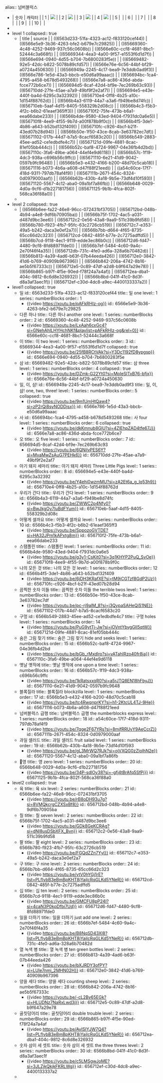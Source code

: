 alias:: 넘버블럭스

- | 숫자 | 캐릭터 | 
  | 1 | ![](https://static.wikia.nocookie.net/numberblocks/images/9/9c/One.png/revision/latest?cb=20210322110748) |
  | 2 | ![](https://static.wikia.nocookie.net/numberblocks/images/c/cd/Two.png/revision/latest?cb=20210717144937) |
  | 3 | ![](https://static.wikia.nocookie.net/numberblocks/images/f/f4/Three.png/revision/latest?cb=20220905194323) |
  | 4 | ![](https://static.wikia.nocookie.net/numberblocks/images/0/06/4_square.png/revision/latest?cb=20220701224910) |
  | 5 | ![]() |
  | 6 | ![]() |
  | 7 | ![]() |
  | 8 | ![]() |
  | 9 | ![]() |
  | 10 | ![]() |
-
- level 1
  collapsed:: true
	- | title | source |
	  | ((6563d233-51fa-4323-ac12-f833120cef44)) | ((6566e5e9-3b36-4263-bfe2-b679e7c29825)) |
	  | ((65669360-4c48-4252-9469-937c56c0608b)) | ((6566e60c-ccf8-4681-8bc1-52444c3a668f)) |
	  | ((65669344-4ea3-4a00-9f57-e1553f6d1d7f)) | ((6566e694-0940-4d55-b704-7b6800283f5e)) |
	  | ((65669482-92e5-42dc-b822-5078b89cfd57)) | ((6566e76e-6c56-44bf-bf29-a0724a450630)) |
	  | ((6566949a-2245-4c17-bea9-7e3ddb0ad9f3)) | ((6566e786-1e5d-43a3-bbcb-e50d6a99aaac)) |
	  | ((656694bc-1ca4-4795-a458-b678d5493268)) | ((6566e7a8-ac86-436d-abda-fcce772b6ce7)) |
	  | ((656694d5-8caf-42d4-bf9e-7ec269b63c93)) | ((656710dd-27fe-45ae-a7a9-49bf9f2e2af7)) |
	  | ((656694e5-e43e-440f-ba4d-6295c3a32392)) | ((656710e4-0ff8-4b25-a10c-1d154f88762d)) |
	  | ((6566b4a3-6119-44a7-a3a6-f949be8d74fc)) | ((656710eb-5aaf-4d15-8405-558329b2d08c)) |
	  | ((6566b4c3-f5b3-4f2c-b6b2-61eaef365ff3)) | ((656710f2-75fe-473b-b6a1-eea66dabe233)) |
	  | ((6566b4de-9580-43ed-9404-f7931dc0a6e5)) | ((656710f8-4ee9-4f55-9b7d-a00f878b9f0c)) |
	  | ((6566b4f5-3de1-4b86-a643-b52bd132f409)) | ((656710fc-c926-4bcf-b21f-43ed07b28d94)) |
	  | ((6566b50e-1f50-43ce-8cab-3e63782ec7df)) | ((65671102-017b-44d7-b7a5-8cacf6583c20)) |
	  | ((6566b549-2883-45ee-ad52-ce1edbdfe4c7)) | ((6567121d-09fe-4881-8cac-81ef05bb444c)) |
	  | ((6566b52c-baf8-4724-9967-04e36fb4d2bd)) | ((6567110c-3fa6-49be-a064-44ef4e9d6118)) |
	  | ((6566b57c-1f19-4dc3-938a-c696b56c9ffc)) | ((65671110-6e21-41d9-9042-0597b9fc9648)) |
	  | ((6566b5e3-e432-4166-b200-48d70c5cab18)) | ((65671116-b073-4b6a-a608-d47f88f21eed)) |
	  | ((a54c60ce-17f7-418d-9311-797db78af4f9)) | ((6567111b-2671-454c-8324-0d0979000aaf)) |
	  | ((6566b62b-430b-4a18-9b5e-73df4d10f593)) | ((65671120-5567-4c12-aba0-09a1bf7a86fb)) |
	  | ((6566b648-0029-4d0a-9cf6-d1b227181756)) | ((65671125-9b1b-4fca-802f-568ca36f88a0)) |
	-
- level 2
  collapsed:: true
	- | ((6566b6ee-fa22-46e8-96cc-072431bf3705)) | ((656712bd-048b-4b94-a4e8-9df6b70905ba)) |
	  | ((6566b75f-1702-4ac5-a031-d487d9bc3ee6)) | ((656712c2-0e56-43a8-9aa9-511c39b9fd58)) |
	  | ((6566b780-f923-4fb7-95fc-63c2726cb519)) | ((656712c7-e353-49a5-b242-daca3e0ef2a7))|
	  | ((6566b7bb-d664-4f65-8735-65cc66d2c323)) | ((656712cd-0842-485f-b77e-2c7275adffd5)) |
	  | ((6566b7cd-9118-4ec1-9119-edde3ec86b0c)) | ((656712d6-fd47-4480-9cf8-8fd88971fde0)) |
	  | ((6566b7ef-5484-4c60-9a4c-2e70f46f4a35)) | ((656712db-731c-4fe0-ad6a-328a6b70482d)) |
	  | ((6566b813-4a39-4ad6-b63f-07b44eeda426)) | ((656712e0-3842-41d6-b769-40909b967396)) |
	  | ((6566b842-206a-4742-8b16-ae5b5f67333c)) | ((656712e5-0c89-47df-a2d8-b9f647a29e78)) |
	  | ((6566b865-b97f-4f5e-90ed-f78f24a7a4af)) | ((656712ea-dba1-404c-9812-8c6d8e326932)) |
	  | ((6566b8bd-041f-41c0-8d3f-d8a3af3aec1f)) | ((656712ef-c30d-4dc8-a9ec-4400133337a2)) |
- level1
  collapsed:: true
	- 일
	  id:: 6563d233-51fa-4323-ac12-f833120cef44
	  title:: 일 one
	  level:: 1
	  series:: numberBlocks
	  order:: 1
		- {{video https://xoutu.be/pAFkRHIz-og}}
		  id:: 6566e5e9-3b36-4263-bfe2-b679e7c29825
	- 다른 하나
	  title:: 다른 하나 another one
	  level:: 1
	  series:: numberBlocks
	  order:: 2
	  id:: 65669360-4c48-4252-9469-937c56c0608b
		- {{video https://xoutu.be/LxAah6cxGc4?si=GNehAhILHYHchNKf&playlist=pAFkRHIz-og&rel=0}}
		  id:: 6566e60c-ccf8-4681-8bc1-52444c3a668f
	- 이
	  title:: 이 two
	  level:: 1
	  series:: numberBlocks
	  order:: 3
	  id:: 65669344-4ea3-4a00-9f57-e1553f6d1d7f
	  collapsed:: true
		- {{video https://youtu.be/25fB8RCtVAk?si=Y3Dc1192fD8ypgsp}}
		  id:: 6566e694-0940-4d55-b704-7b6800283f5e
	- 삼
	  id:: 65669482-92e5-42dc-b822-5078b89cfd57
	  title:: 삼 three
	  level:: 1
	  series:: numberBlocks
	  order:: 4
	  collapsed:: true
		- {{video https://youtu.be/DZmk-G22Yt0?si=MpIeSlTxB76-bfjx}}
		  id:: 6566e76e-6c56-44bf-bf29-a0724a450630
	- 일, 이, 삼!
	  id:: 6566949a-2245-4c17-bea9-7e3ddb0ad9f3
	  title:: 일, 이, 삼! one, two, three!
	  level:: 1
	  series:: numberBlocks
	  order:: 5
	  collapsed:: true
		- {{video https://youtu.be/9m1UmHtQaw4?si=zP2rQi8syNODDjsx}}
		  id:: 6566e786-1e5d-43a3-bbcb-e50d6a99aaac
	- 사
	  id:: 656694bc-1ca4-4795-a458-b678d5493268
	  title:: 사 four
	  level:: 1
	  series:: numberBlocks
	  order:: 6
	  collapsed:: true
		- {{video https://youtu.be/dkKmnub8GlU?si=4ZlEhpZAD4tfe67J}}
		  id:: 6566e7a8-ac86-436d-abda-fcce772b6ce7
	- 오
	  title:: 오 five
	  level:: 1
	  series:: numberBlocks
	  order:: 7
	  id:: 656694d5-8caf-42d4-bf9e-7ec269b63c93
		- {{video https://youtu.be/6QNilvPES6Y?si=MvaMwZsAuG7PEHk6}}
		  id:: 656710dd-27fe-45ae-a7a9-49bf9f2e2af7
	- 아기 돼지 세마리
	  title:: 아기 돼지 세마리 Three Little Pigs
	  level:: 1
	  series:: numberBlocks
	  order:: 8
	  id:: 656694e5-e43e-440f-ba4d-6295c3a32392
		- {{video https://youtu.be/Y4ehi0wzmMU?si=zA2Et6a_g_lq53h9}}
		  id:: 656710e4-0ff8-4b25-a10c-1d154f88762d
	- 우리가 간다
	  title:: 우리가 간다
	  level:: 1
	  series:: numberBlocks
	  order:: 9
	  id:: 6566b4a3-6119-44a7-a3a6-f949be8d74fc
		- {{video https://youtu.be/ZWWC2p4Nfy0?si=BwJkgOy7IuBdFYum}}
		  id:: 656710eb-5aaf-4d15-8405-558329b2d08c
	- 어떻게 셀까요
	  title:: 어떻게 셀까요
	  level:: 1
	  series:: numberBlocks
	  order:: 10
	  id:: 6566b4c3-f5b3-4f2c-b6b2-61eaef365ff3
		- {{video https://youtu.be/SppozoGVTDE?si=HA32JPm1kAPxtg8m}}
		  id:: 656710f2-75fe-473b-b6a1-eea66dabe233
	- 스탬폴린
	  title:: 스탬폴린
	  level:: 1
	  series:: numberBlocks
	  order:: 11
	  id:: 6566b4de-9580-43ed-9404-f7931dc0a6e5
		- {{video https://youtu.be/g3y1-CsKit0?si=3q1KHYP2PuQ_SvOe}}
		  id:: 656710f8-4ee9-4f55-9b7d-a00f878b9f0c
	- 나의 모든 것
	  title:: 나의 모든 것
	  level:: 1
	  series:: numberBlocks
	  order:: 12
	  id:: 6566b4f5-3de1-4b86-a643-b52bd132f409
		- {{video https://youtu.be/6jDH3KRafXE?si=tM9iCGTzf8GdP2Uz}}
		  id:: 656710fc-c926-4bcf-b21f-43ed07b28d94
	- 끔찍한 숫자 이들
	  title:: 끔찍한 숫자 이들 the terrible twos
	  level:: 1
	  series:: numberBlocks
	  order:: 13
	  id:: 6566b50e-1f50-43ce-8cab-3e63782ec7df
		- {{video https://youtu.be/pc-rj9aIM_8?si=j3QvpaSAHeQiS1NE}}
		  id:: 65671102-017b-44d7-b7a5-8cacf6583c20
	- 구멍
	  id:: 6566b549-2883-45ee-ad52-ce1edbdfe4c7
	  title:: 구멍 holes
	  level:: 1
	  series:: numberBlocks
	  order:: 14
		- {{video https://youtu.be/PuG9ytTj-Jw?si=iOVntYbvgGlI5qtW}}
		  id:: 6567121d-09fe-4881-8cac-81ef05bb444c
	- 숨은 그림 찾기
	  title:: 숨은 그림 찾기 hide and seeks
	  level:: 1
	  series:: numberBlocks
	  order:: 15
	  id:: 6566b52c-baf8-4724-9967-04e36fb4d2bd
		- {{video https://youtu.be/bGb_rMxdlro?si=vATahIRzo40fr8ja}}
		  id:: 6567110c-3fa6-49be-a064-44ef4e9d6118
	- 옛날 옛적에
	  title:: 옛날 옛적에 one upon a time
	  level:: 1
	  series:: numberBlocks
	  order:: 16
	  id:: 6566b57c-1f19-4dc3-938a-c696b56c9ffc
		- {{video https://youtu.be/1kRatsxxqR0?si=a5rJTQ8EN18hFbyJ}}
		  id:: 65671110-6e21-41d9-9042-0597b9fc9648
	- 블록질라
	  title:: 블록질라 blockzilla
	  level:: 1
	  series:: numberBlocks
	  order:: 17
	  id:: 6566b5e3-e432-4166-b200-48d70c5cab18
		- {{video https://youtu.be/tc4RwqnprKY?si=h1-2KtcUL4TJ-9He}}
		  id:: 65671116-b073-4b6a-a608-d47f88f21eed
	- 넘버블럭스 급행
	  title:: 넘버블럭스 급행 the numberblocks express
	  level:: 1
	  series:: numberBlocks
	  order:: 18
	  id:: a54c60ce-17f7-418d-9311-797db78af4f9
		- {{video https://youtu.be/7qge2F67YRs?si=8mjfRRUvY9AeCcrZ}}
		  id:: 6567111b-2671-454c-8324-0d0979000aaf
	- 과일 샐러드
	  title:: 과일 샐러드 fruit salad
	  level:: 1
	  series:: numberBlocks
	  order:: 19
	  id:: 6566b62b-430b-4a18-9b5e-73df4d10f593
		- {{video https://youtu.be/gL3MrWQ7RJk?si=ojVXQG0zZlolhN2e}}
		  id:: 65671120-5567-4c12-aba0-09a1bf7a86fb
	- 영
	  title:: 영 zero
	  level:: 1
	  series:: numberBlocks
	  order:: 20
	  id:: 6566b648-0029-4d0a-9cf6-d1b227181756
		- {{video https://youtu.be/34P-sdlOv38?si=-gfj4tBrAfq5SfPj}}
		  id:: 65671125-9b1b-4fca-802f-568ca36f88a0
- level2
  collapsed:: true
	- 육
	  title:: 육 six
	  level:: 2
	  series:: numberBlocks
	  order:: 21
	  id:: 6566b6ee-fa22-46e8-96cc-072431bf3705
		- {{video https://youtu.be/rB8oDH93u7g?si=8VMQkcrgCZXSxBf8}}
		  id:: 656712bd-048b-4b94-a4e8-9df6b70905ba
	- 칠
	  title:: 칠 seven
	  level:: 2
	  series:: numberBlocks
	  order:: 22
	  id:: 6566b75f-1702-4ac5-a031-d487d9bc3ee6
		- {{video https://youtu.be/GDk8GeKCRAg?si=dNl8usDSbXFX_Bvn}}
		  id:: 656712c2-0e56-43a8-9aa9-511c39b9fd58
	- 팔
	  title:: 팔 eight
	  level:: 2
	  series:: numberBlocks
	  order:: 23
	  id:: 6566b780-f923-4fb7-95fc-63c2726cb519
		- {{video https://youtu.be/FGQdZZn7YyI}}
		  id:: 656712c7-e353-49a5-b242-daca3e0ef2a7
	- 구
	  title:: 구 nine
	  level:: 2
	  series:: numberBlocks
	  order:: 24
	  id:: 6566b7bb-d664-4f65-8735-65cc66d2c323
		- {{video https://youtu.be/vtV0hYGj1rE?list=PLfIvbB3eBmBpKHT8jYajIcRqGLKd5YNeR}}
		  id:: 656712cd-0842-485f-b77e-2c7275adffd5
	- 십
	  title:: 십 ten
	  level:: 2
	  series:: numberBlocks
	  order:: 25
	  id:: 6566b7cd-9118-4ec1-9119-edde3ec86b0c
		- {{video https://youtu.be/GMCFU8pP24I?si=4caN3P0kpDfbi7Ud}}
		  id:: 656712d6-fd47-4480-9cf8-8fd88971fde0
	- 일을 더하기
	  title:: 일을 더하기 just add one
	  level:: 2
	  series:: numberBlocks
	  order:: 26
	  id:: 6566b7ef-5484-4c60-9a4c-2e70f46f4a35
		- {{video https://youtu.be/B8NqSD43Xl8?list=PLfIvbB3eBmBpKHT8jYajIcRqGLKd5YNeR}}
		  id:: 656712db-731c-4fe0-ad6a-328a6b70482d
	- 열 녹색 병
	  title:: 열 녹색 병 ten green bottles
	  level:: 2
	  series:: numberBlocks
	  order:: 27
	  id:: 6566b813-4a39-4ad6-b63f-07b44eeda426
		- {{video https://youtu.be/bXJRDY3ofPY?si=LUle7nmi_2MHN02H}}
		  id:: 656712e0-3842-41d6-b769-40909b967396
	- 양을 세다
	  title:: 양을 세다 counting sheep
	  level:: 2
	  series:: numberBlocks
	  order:: 28
	  id:: 6566b842-206a-4742-8b16-ae5b5f67333c
		- {{video https://youtu.be/-cL2Bv65EGk?si=HLUDNz7NaRxLwd3j}}
		  id:: 656712e5-0c89-47df-a2d8-b9f647a29e78
	- 골칫덩어리
	  title:: 골칫덩어리 double trouble
	  level:: 2
	  series:: numberBlocks
	  order:: 29
	  id:: 6566b865-b97f-4f5e-90ed-f78f24a7a4af
		- {{video https://youtu.be/AvISIYJW7Q4?list=PLfIvbB3eBmBpKHT8jYajIcRqGLKd5YNeR}}
		  id:: 656712ea-dba1-404c-9812-8c6d8e326932
	- 숫자 삼이 세 셋트
	  title:: 숫자 삼이 세 셋트 the three threes
	  level:: 2
	  series:: numberBlocks
	  order:: 30
	  id:: 6566b8bd-041f-41c0-8d3f-d8a3af3aec1f
		- {{video https://youtu.be/c5LMSgwJoME?si=3JLZjkQkjkFKRLWg}}
		  id:: 656712ef-c30d-4dc8-a9ec-4400133337a2
	-